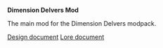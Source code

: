 **Dimension Delvers Mod**

The main mod for the Dimension Delvers modpack.

[Design document](https://docs.google.com/document/d/1mEwma_ADQKM0Q7125uYtC2VPaMRq2YChJl8WbAF5SDY/edit?usp=sharing)
[Lore document](https://docs.google.com/document/d/1huDvbYTf5n3pQiWADvc-ziyby-cfAXMsf-bSRbTqncQ/edit?usp=sharing)
